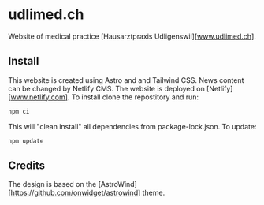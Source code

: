 # udlimed.ch

Website of medical practice [Hausarztpraxis Udligenswil][www.udlimed.ch].

## Install

This website is created using Astro and and Tailwind CSS. News content can be
changed by Netlify CMS. The website is deployed on [Netlify][www.netlify.com].
To install clone the repostitory and run: 

```bash
npm ci
```

This will "clean install" all dependencies from package-lock.json. To update:

```bash
npm update
```

## Credits

The design is based on the [AstroWind][https://github.com/onwidget/astrowind]
theme.
